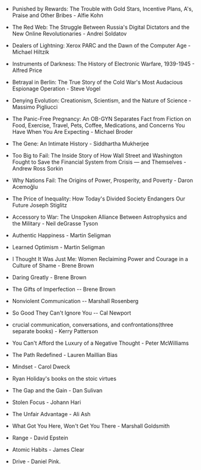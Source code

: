 * Punished by Rewards: The Trouble with Gold Stars, Incentive Plans, A's, Praise and Other Bribes - Alfie Kohn
* The Red Web: The Struggle Between Russia's Digital Dictators and the New Online Revolutionaries - Andrei Soldatov
* Dealers of Lightning: Xerox PARC and the Dawn of the Computer Age - Michael Hiltzik
* Instruments of Darkness: The History of Electronic Warfare, 1939-1945 - Alfred Price
* Betrayal in Berlin: The True Story of the Cold War's Most Audacious Espionage Operation - Steve Vogel
* Denying Evolution: Creationism, Scientism, and the Nature of Science - Massimo Pigliucci
* The Panic-Free Pregnancy: An OB-GYN Separates Fact from Fiction on Food, Exercise, Travel, Pets, Coffee, Medications, and Concerns You Have When You Are Expecting - Michael Broder


* The Gene: An Intimate History - Siddhartha Mukherjee
* Too Big to Fail: The Inside Story of How Wall Street and Washington Fought to Save the Financial System from Crisis — and Themselves - Andrew Ross Sorkin
* Why Nations Fail: The Origins of Power, Prosperity, and Poverty - Daron Acemoğlu
* The Price of Inequality: How Today's Divided Society Endangers Our Future Joseph Stiglitz
* Accessory to War: The Unspoken Alliance Between Astrophysics and the Military - Neil deGrasse Tyson 
* Authentic Happiness - Martin Seligman
* Learned Optimism - Martin Seligman
* I Thought It Was Just Me: Women Reclaiming Power and Courage in a Culture of Shame  - Brene Brown
* Daring Greatly - Brene Brown
* The Gifts of Imperfection -- Brene Brown
* Nonviolent Communication -- Marshall Rosenberg
* So Good They Can't Ignore You -- Cal Newport
* crucial communication, conversations, and confrontations(three separate books) - Kerry Patterson
* You Can't Afford the Luxury of a Negative Thought - Peter McWilliams
* The Path Redefined - Lauren Maillian Bias


* Mindset - Carol Dweck
* Ryan Holiday's books on the stoic virtues
* The Gap and the Gain - Dan Sulivan
* Stolen Focus - Johann Hari
* The Unfair Advantage - Ali Ash
* What Got You Here, Won't Get You There - Marshall Goldsmith
* Range - David Epstein
* Atomic Habits - James Clear
* Drive - Daniel Pink. 
